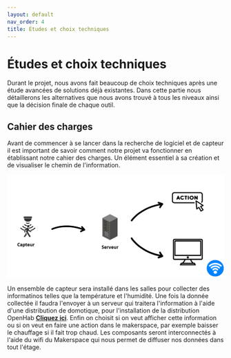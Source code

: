 ```yaml
---
layout: default
nav_order: 4
title: Études et choix techniques
---
```


# Études et choix techniques

Durant le projet, nous avons fait beaucoup de choix techniques après une étude avancées de solutions déjà existantes. Dans cette partie nous détaillerons les alternatives que nous avons trouvé à tous les niveaux ainsi que la décision finale de chaque outil.

## Cahier des charges

Avant de commencer à se lancer dans la recherche de logiciel et de capteur il est important de savoir comment notre projet va fonctionner en établissant notre cahier des charges. Un élément essentiel à sa création et de visualiser le chemin de l'information.

![Image_NUC](images/chemin_info.png)

Un ensemble de capteur sera installé dans les salles pour collecter des informatinos telles que la température et l'humidité. Une fois la donnée collectée il faudra l'envoyer à un serveur qui traitera l'information à l'aide d'une distribution de domotique, pour l'installation de la distribution OpenHab [**Cliquez ici**](config_Mini_PC.md). Enfin on choisit si on veut afficher cette information ou si on veut en faire une action dans le makerspace, par exemple baisser le chauffage si il fait trop chaud.
Les composants seront interconnectés à l'aide du wifi du Makerspace qui nous permet de diffuser nos données dans tout l'étage.
